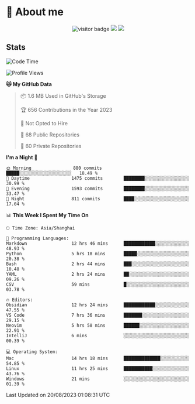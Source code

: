 <!-- ![](https://youpai.roccoshi.top/img/20200804214216.png) -->

# 🧐 About me
 
<p align="center">
<img src="https://visitor-badge.laobi.icu/badge?page_id=Lincest.Lincest&title=hits" alt="visitor badge"/>
<a href="mailto:imroccoshi@gmail.com"><img src="https://img.shields.io/badge/gmail-imroccoshi%40gmail.com-red"></a>
<a href="https://blog.roccoshi.top"><img src="https://img.shields.io/badge/blog-roccoshi-green"></a>
</p>

## Stats

<!--START_SECTION:waka-->
![Code Time](http://img.shields.io/badge/Code%20Time-525%20hrs%2014%20mins-blue)

![Profile Views](http://img.shields.io/badge/Profile%20Views-2-blue)

**🐱 My GitHub Data** 

> 📦 1.6 MB Used in GitHub's Storage 
 > 
> 🏆 656 Contributions in the Year 2023
 > 
> 🚫 Not Opted to Hire
 > 
> 📜 68 Public Repositories 
 > 
> 🔑 60 Private Repositories 
 > 
**I'm a Night 🦉** 

```text
🌞 Morning                880 commits         █████░░░░░░░░░░░░░░░░░░░░   18.49 % 
🌆 Daytime                1475 commits        ████████░░░░░░░░░░░░░░░░░   30.99 % 
🌃 Evening                1593 commits        ████████░░░░░░░░░░░░░░░░░   33.47 % 
🌙 Night                  811 commits         ████░░░░░░░░░░░░░░░░░░░░░   17.04 % 
```


📊 **This Week I Spent My Time On** 

```text
🕑︎ Time Zone: Asia/Shanghai

💬 Programming Languages: 
Markdown                 12 hrs 46 mins      ████████████░░░░░░░░░░░░░   48.93 % 
Python                   5 hrs 18 mins       █████░░░░░░░░░░░░░░░░░░░░   20.38 % 
Bash                     2 hrs 44 mins       ███░░░░░░░░░░░░░░░░░░░░░░   10.48 % 
YAML                     2 hrs 24 mins       ██░░░░░░░░░░░░░░░░░░░░░░░   09.26 % 
CSV                      59 mins             █░░░░░░░░░░░░░░░░░░░░░░░░   03.78 % 

🔥 Editors: 
Obsidian                 12 hrs 24 mins      ████████████░░░░░░░░░░░░░   47.55 % 
VS Code                  7 hrs 36 mins       ███████░░░░░░░░░░░░░░░░░░   29.15 % 
Neovim                   5 hrs 58 mins       ██████░░░░░░░░░░░░░░░░░░░   22.91 % 
IntelliJ                 6 mins              ░░░░░░░░░░░░░░░░░░░░░░░░░   00.39 % 

💻 Operating System: 
Mac                      14 hrs 18 mins      ██████████████░░░░░░░░░░░   54.85 % 
Linux                    11 hrs 25 mins      ███████████░░░░░░░░░░░░░░   43.76 % 
Windows                  21 mins             ░░░░░░░░░░░░░░░░░░░░░░░░░   01.39 % 
```


 Last Updated on 20/08/2023 01:08:31 UTC
<!--END_SECTION:waka-->



